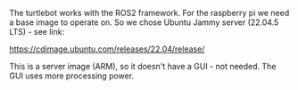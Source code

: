 The turtlebot works with the ROS2 framework.
For the raspberry pi we need a base image to operate on.
So we chose Ubuntu Jammy server (22.04.5 LTS) - see link:

https://cdimage.ubuntu.com/releases/22.04/release/

This is a server image (ARM), so it doesn't have a GUI - not needed.
The GUI uses more processing power.
